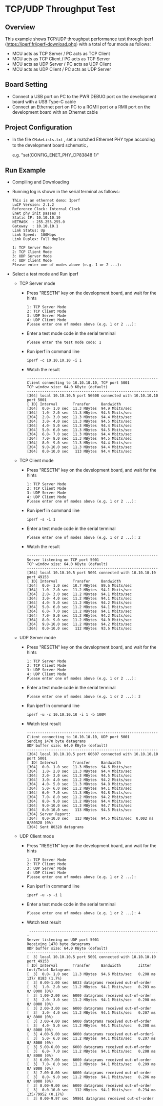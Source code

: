 # TCP/UDP Throughput Test

## Overview

This  example shows TCP/UDP throughput performance test through iperf (https://iperf.fr/iperf-download.php) with a total of four mode as follows:

- MCU acts as TCP Server / PC acts as TCP Client
- MCU acts as TCP Client / PC acts as TCP Server
- MCU acts as UDP Server / PC acts as UDP Client
- MCU acts as UDP Client / PC acts as UDP Server

## Board Setting

- Connect a USB port on PC to the PWR DEBUG port on the development board with a USB Type-C cable
- Connect an Ethernet port on PC to a RGMII port or a RMII port on the development board with an Ethernet cable

## Project Configuration

- In the file `CMakeLists.txt` ,  set a matched Ethernet PHY type according to the development board schematic，

  e.g. "set(CONFIG_ENET_PHY_DP83848 1)"

## Run Example

- Compiling and Downloading
- Running log is shown in the serial terminal as follows:

  ```console
  This is an ethernet demo: Iperf
  LwIP Version: 2.1.2
  Reference Clock: Internal Clock
  Enet phy init passes !
  Static IP: 10.10.10.10
  NETMASK  : 255.255.255.0
  Gateway  : 10.10.10.1
  Link Status: Up
  Link Speed:  100Mbps
  Link Duplex: Full duplex

  1: TCP Server Mode
  2: TCP Client Mode
  3: UDP Server Mode
  4: UDP Client Mode
  Please enter one of modes above (e.g. 1 or 2 ...):
  ```
- Select a test mode and Run iperf

  - TCP Server mode

    - Press "RESETN" key on the development board, and wait for the hints

      ```
      1: TCP Server Mode
      2: TCP Client Mode
      3: UDP Server Mode
      4: UDP Client Mode
      Please enter one of modes above (e.g. 1 or 2 ...):
      ```
    - Enter a test mode code in the serial terminal

      ```console
      Please enter the test mode code: 1
      ```
    - Run iperf  in command line

      ```console
      iperf -c 10.10.10.10 -i 1
      ```
    - Watch the result

      ```console
      ------------------------------------------------------------
      Client connecting to 10.10.10.10, TCP port 5001
      TCP window size: 64.0 KByte (default)
      ------------------------------------------------------------
      [304] local 10.10.10.5 port 56608 connected with 10.10.10.10 port 5001
      [ ID] Interval       Transfer     Bandwidth
      [304]  0.0- 1.0 sec  11.3 MBytes  94.9 Mbits/sec
      [304]  1.0- 2.0 sec  11.3 MBytes  94.5 Mbits/sec
      [304]  2.0- 3.0 sec  11.3 MBytes  94.4 Mbits/sec
      [304]  3.0- 4.0 sec  11.3 MBytes  94.5 Mbits/sec
      [304]  4.0- 5.0 sec  11.3 MBytes  94.4 Mbits/sec
      [304]  5.0- 6.0 sec  11.3 MBytes  94.5 Mbits/sec
      [304]  6.0- 7.0 sec  11.3 MBytes  94.4 Mbits/sec
      [304]  7.0- 8.0 sec  11.3 MBytes  94.5 Mbits/sec
      [304]  8.0- 9.0 sec  11.3 MBytes  94.4 Mbits/sec
      [304]  9.0-10.0 sec  11.3 MBytes  94.4 Mbits/sec
      [304]  0.0-10.0 sec   113 MBytes  94.4 Mbits/sec
      ```
  - TCP Client mode

    - Press "RESETN" key on the development board, and wait for the hints

      ```console
      1: TCP Server Mode
      2: TCP Client Mode
      3: UDP Server Mode
      4: UDP Client Mode
      Please enter one of modes above (e.g. 1 or 2 ...):
      ```
    - Run iperf  in command line

      ```console
      iperf -s -i 1
      ```
    - Enter a test mode code in the serial terminal

      ```console
      Please enter one of modes above (e.g. 1 or 2 ...): 2
      ```
    - Watch the result

      ```console
      ------------------------------------------------------------
      Server listening on TCP port 5001
      TCP window size: 64.0 KByte (default)
      ------------------------------------------------------------
      [364] local 10.10.10.5 port 5001 connected with 10.10.10.10 port 49153
      [ ID] Interval       Transfer     Bandwidth
      [364]  0.0- 1.0 sec  10.7 MBytes  89.6 Mbits/sec
      [364]  1.0- 2.0 sec  11.2 MBytes  94.1 Mbits/sec
      [364]  2.0- 3.0 sec  11.2 MBytes  94.1 Mbits/sec
      [364]  3.0- 4.0 sec  11.2 MBytes  94.1 Mbits/sec
      [364]  4.0- 5.0 sec  11.2 MBytes  94.2 Mbits/sec
      [364]  5.0- 6.0 sec  11.2 MBytes  94.1 Mbits/sec
      [364]  6.0- 7.0 sec  11.2 MBytes  94.1 Mbits/sec
      [364]  7.0- 8.0 sec  11.2 MBytes  94.2 Mbits/sec
      [364]  8.0- 9.0 sec  11.2 MBytes  94.0 Mbits/sec
      [364]  9.0-10.0 sec  11.2 MBytes  94.2 Mbits/sec
      [364]  0.0-10.0 sec   112 MBytes  93.6 Mbits/sec
      ```
  - UDP Server mode

    - Press "RESETN" key on the development board, and wait for the hints

      ```console
      1: TCP Server Mode
      2: TCP Client Mode
      3: UDP Server Mode
      4: UDP Client Mode
      Please enter one of modes above (e.g. 1 or 2 ...):
      ```
    - Enter a test mode code in the serial terminal

      ```console
      Please enter one of modes above (e.g. 1 or 2 ...): 3
      ```
    - Run iperf  in command line

      ```console
      iperf -u -c 10.10.10.10 -i 1 -b 100M
      ```
    - Watch test result

      ```console
      ------------------------------------------------------------
      Client connecting to 10.10.10.10, UDP port 5001
      Sending 1470 byte datagrams
      UDP buffer size: 64.0 KByte (default)
      ------------------------------------------------------------
      [304] local 10.10.10.5 port 60607 connected with 10.10.10.10 port 5001
      [ ID] Interval       Transfer     Bandwidth
      [304]  0.0- 1.0 sec  11.3 MBytes  94.6 Mbits/sec
      [304]  1.0- 2.0 sec  11.3 MBytes  94.4 Mbits/sec
      [304]  2.0- 3.0 sec  11.3 MBytes  94.5 Mbits/sec
      [304]  3.0- 4.0 sec  11.2 MBytes  94.2 Mbits/sec
      [304]  4.0- 5.0 sec  11.3 MBytes  94.8 Mbits/sec
      [304]  5.0- 6.0 sec  11.2 MBytes  94.1 Mbits/sec
      [304]  6.0- 7.0 sec  11.3 MBytes  94.8 Mbits/sec
      [304]  7.0- 8.0 sec  11.2 MBytes  94.2 Mbits/sec
      [304]  8.0- 9.0 sec  11.2 MBytes  94.4 Mbits/sec
      [304]  9.0-10.0 sec  11.3 MBytes  94.7 Mbits/sec
      [304]  0.0-10.0 sec   113 MBytes  94.5 Mbits/sec
      [304] Server Report:
      [304]  0.0-10.0 sec   113 MBytes  94.5 Mbits/sec  0.002 ms    0/80328 (0%)
      [304] Sent 80328 datagrams
      ```
  - UDP Client mode

    - Press "RESETN" key on the development board, and wait for the hints

      ```console
      1: TCP Server Mode
      2: TCP Client Mode
      3: UDP Server Mode
      4: UDP Client Mode
      Please enter one of modes above (e.g. 1 or 2 ...):
      ```
    - Run iperf  in command line

      ```console
      iperf -u -s -i 1
      ```
    - Enter a test mode code in the serial terminal

      ```console
      Please enter one of modes above (e.g. 1 or 2 ...): 4
      ```
    - Watch test result

      ```console
       ------------------------------------------------------------
      Server listening on UDP port 5001
      Receiving 1470 byte datagrams
      UDP buffer size: 64.0 KByte (default)
      ------------------------------------------------------------
      [  3] local 10.10.10.5 port 5001 connected with 10.10.10.10 port 49153
      [ ID] Interval       Transfer     Bandwidth        Jitter   Lost/Total Datagrams
      [  3]  0.0- 1.0 sec  11.3 MBytes  94.6 Mbits/sec   0.208 ms  137/ 8183 (1.7%)
      [  3] 0.00-1.00 sec  6033 datagrams received out-of-order
      [  3]  1.0- 2.0 sec  11.2 MBytes  94.1 Mbits/sec   0.203 ms    0/ 8000 (0%)
      [  3] 1.00-2.00 sec  6000 datagrams received out-of-order
      [  3]  2.0- 3.0 sec  11.2 MBytes  94.1 Mbits/sec   0.208 ms    0/ 8000 (0%)
      [  3] 2.00-3.00 sec  6000 datagrams received out-of-order
      [  3]  3.0- 4.0 sec  11.2 MBytes  94.1 Mbits/sec   0.207 ms    0/ 8000 (0%)
      [  3] 3.00-4.00 sec  6000 datagrams received out-of-order
      [  3]  4.0- 5.0 sec  11.2 MBytes  94.1 Mbits/sec   0.208 ms    0/ 8000 (0%)
      [  3] 4.00-5.00 sec  6000 datagrams received out-of-orderS
      [  3]  5.0- 6.0 sec  11.2 MBytes  94.1 Mbits/sec   0.207 ms    0/ 8000 (0%)
      [  3] 5.00-6.00 sec  6000 datagrams received out-of-order
      [  3]  6.0- 7.0 sec  11.2 MBytes  94.1 Mbits/sec   0.208 ms    0/ 8000 (0%)
      [  3] 6.00-7.00 sec  6000 datagrams received out-of-order
      [  3]  7.0- 8.0 sec  11.2 MBytes  94.1 Mbits/sec   0.209 ms    0/ 8000 (0%)
      [  3] 7.00-8.00 sec  6000 datagrams received out-of-order
      [  3]  8.0- 9.0 sec  11.2 MBytes  94.1 Mbits/sec   0.206 ms    0/ 8000 (0%)
      [  3] 8.00-9.00 sec  6000 datagrams received out-of-order
      [  3]  0.0-10.0 sec   112 MBytes  94.1 Mbits/sec   0.234 ms  135/79952 (0.17%)
      [  3] 0.00-9.97 sec  59861 datagrams received out-of-order
      ```
